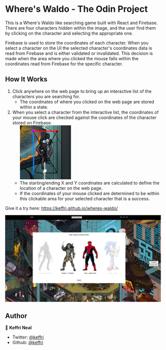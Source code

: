 <h1>Where's Waldo - The Odin Project</h1>

This is a Where's Waldo like searching game built with React and Firebase. There are four characters hidden within the image, and the user find them by clicking on the character and selecting the appropriate one.

Firebase is used to store the coordinates of each character. When you select a character on the UI the selected character's coordinates data is read from Firebase and is either validated or invalidated. This decision is made when the area where you clicked the mouse falls within the coordinates read from Firebase for the specific character.

## How It Works

<ol>
  <li>Click anywhere on the web page to bring up an interactive list of the characters you are searching for.
    <ul>
      <li>The coordinates of where you clicked on the web page are stored within a state.</li>
    </ul>
  </li>
  <li>When you select a character from the interactive list, the coordinates of your mouse click are checked against the coordinates of the character stored on Firebase.
    <ul>      
      <img src="src/images/coordinateSystem.png" title="coordinate system">
      <li>The starting/ending X and Y coordinates are calculated to define the location of a character on the web page.</li>
      <li>If the coordinates of your mouse clicked are determined to be within this clickable area for your selected character that is a success.</li>
    </ul>
  </li> 
</ol>

Give it a try here: https://keffri.github.io/wheres-waldo/

<p align="center">
  <img src="src/images/wheresWaldoPreview.png" width="1000" title="Where's Waldo Preview">
</p>

## Author

👤 **Keffri Neal**

- Twitter: [@keffri](https://twitter.com/keffri)
- Github: [@keffri](https://github.com/keffri)
